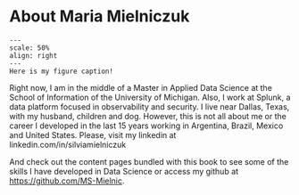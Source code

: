 # About Maria Mielniczuk
```{figure} IMG_5360.png
---
scale: 50%
align: right
---
Here is my figure caption!
```
Right now, I am in the middle of a Master in Applied Data Science at the School of Information of the University of Michigan. Also, I work at Splunk, a data platform focused in observability and security. 
I live near Dallas, Texas, with my husband, children and dog.
However, this is not all about me or the career I developed in the last 15 years working in Argentina, Brazil, Mexico and United States. Please, visit my linkedin at linkedin.com/in/silviamielniczuk

And check out the content pages bundled with this book to see some of the skills I have developed in Data Science or access my github at https://github.com/MS-Mielnic.

```{tableofcontents}
```
